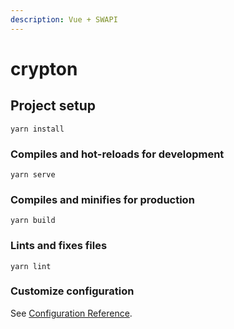 ```yaml
---
description: Vue + SWAPI
---
```


# crypton

## Project setup

```text
yarn install
```

### Compiles and hot-reloads for development

```text
yarn serve
```

### Compiles and minifies for production

```text
yarn build
```

### Lints and fixes files

```text
yarn lint
```

### Customize configuration

See [Configuration Reference](https://cli.vuejs.org/config/).

